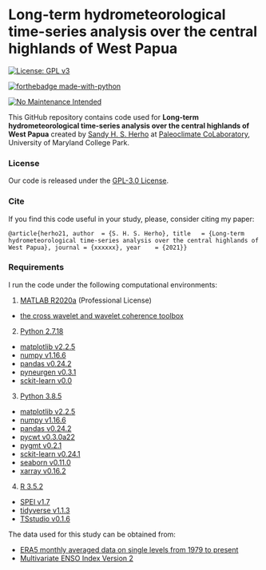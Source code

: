 # Long-term hydrometeorological time-series analysis over the central highlands of West Papua
[![License: GPL v3](https://img.shields.io/badge/License-GPLv3-blue.svg)](https://www.gnu.org/licenses/gpl-3.0)

[![forthebadge made-with-python](http://ForTheBadge.com/images/badges/made-with-python.svg)](https://www.python.org/)

[![No Maintenance Intended](http://unmaintained.tech/badge.svg)](http://unmaintained.tech/)

This GitHub repository contains code used for **Long-term hydrometeorological time-series analysis over the central highlands of West Papua** created by [Sandy H. S. Herho](https://www.geol.umd.edu/sandyherho) at [Paleoclimate CoLaboratory](https://www.geol.umd.edu/facilities/sil/), University of Maryland College Park.

### License

Our code is released under the [GPL-3.0 License](https://github.com/sandyherho/tsHydrochWP/blob/main/LICENSE).

### Cite

If you find this code useful in your study, please, consider citing my paper:

`
@article{herho21,
         author  = {S. H. S. Herho},
         title   = {Long-term hydrometeorological time-series analysis over the central highlands of West Papua},
         journal = {xxxxxx},
         year    = {2021}}
`
### Requirements

I run the code under the following computational environments:

1. [MATLAB R2020a](https://www.mathworks.com/products/matlab.html) (Professional License)
* [the cross wavelet and wavelet coherence toolbox](https://sites.google.com/a/glaciology.net/grinsted/wavelet-coherence)

2. [Python 2.7.18](https://www.python.org/)
* [matplotlib v2.2.5](https://matplotlib.org/)
* [numpy v1.16.6](https://numpy.org/)
* [pandas v0.24.2](https://pandas.pydata.org/)
* [pyneurgen v0.3.1](https://jacksonpradolima.github.io/PyNeurGen/)
* [sckit-learn v0.0](https://scikit-learn.org/)

3. [Python 3.8.5](https://www.python.org/)
* [matplotlib v2.2.5](https://matplotlib.org/)
* [numpy v1.16.6](https://numpy.org/)
* [pandas v0.24.2](https://pandas.pydata.org/)
* [pycwt v0.3.0a22](https://pycwt.readthedocs.io/)
* [pygmt v0.2.1](https://www.pygmt.org/)
* [sckit-learn v0.24.1](https://scikit-learn.org/)
* [seaborn v0.11.0](https://seaborn.pydata.org/)
* [xarray v0.16.2](http://xarray.pydata.org/)

4. [R 3.5.2](https://www.r-project.org/)
* [SPEI v1.7](https://cran.r-project.org/web/packages/SPEI/index.html)
* [tidyverse v1.1.3](https://www.tidyverse.org/)
* [TSstudio v0.1.6](https://ramikrispin.github.io/TSstudio/)

The data used for this study can be obtained from:
* [ERA5 monthly averaged data on single levels from 1979 to present](https://cds.climate.copernicus.eu/cdsapp#!/dataset/reanalysis-era5-single-levels-monthly-means?tab=overview)
* [Multivariate ENSO Index Version 2](https://psl.noaa.gov/enso/mei/)
